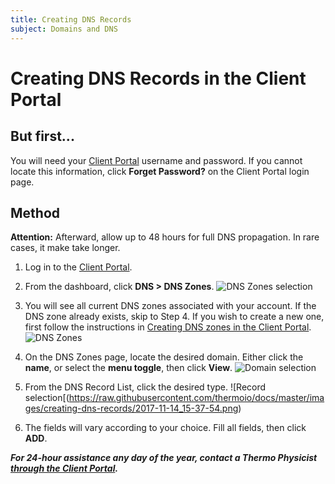 ```yaml
---
title: Creating DNS Records
subject: Domains and DNS
---
```


# Creating DNS Records in the Client Portal

## But first...
You will need your [Client Portal](https://core.thermo.io/login/) username and password. If you cannot locate this information, click **Forget Password?** on the Client Portal login page.

## Method

**Attention:** Afterward, allow up to 48 hours for full DNS propagation. In rare cases, it make take longer.

1. Log in to the [Client Portal](https://core.thermo.io/login/).
2. From the dashboard, click **DNS > DNS Zones**.
   ![DNS Zones selection](https://raw.githubusercontent.com/thermoio/docs/master/images/creating-dns-records/2017-11-14_15-17-48.png)
   
3. You will see all current DNS zones associated with your account. If the DNS zone already exists, skip to Step 4. If you wish to create a new one, first follow the instructions in [Creating DNS zones in the Client Portal](https://www.thermo.io/how-to/client-portal/creating-dns-zones). 
   ![DNS Zones](https://raw.githubusercontent.com/thermoio/docs/master/images/creating-dns-records/2017-11-14_15-35-12.png)

4. On the DNS Zones page, locate the desired domain. Either click the **name**, or select the **menu toggle**, then click **View**.
   ![Domain selection](https://raw.githubusercontent.com/thermoio/docs/master/images/creating-dns-records/2017-11-14_15-36-35.png)

5. From the DNS Record List, click the desired type.
   ![Record selection[(https://raw.githubusercontent.com/thermoio/docs/master/images/creating-dns-records/2017-11-14_15-37-54.png)
   
6. The fields will vary according to your choice. Fill all fields, then click **ADD**.
   
**_For 24-hour assistance any day of the year, contact a Thermo Physicist [through the Client Portal](https://core.thermo.io/login/)._**
